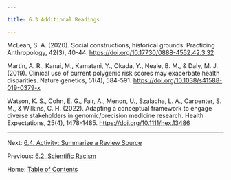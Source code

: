 ```yaml
---

title: 6.3 Additional Readings

---
```


McLean, S. A. (2020). Social constructions, historical grounds. Practicing Anthropology, 42(3), 40-44. https://doi.org/10.17730/0888-4552.42.3.32

Martin, A. R., Kanai, M., Kamatani, Y., Okada, Y., Neale, B. M., & Daly, M. J. (2019). Clinical use of current polygenic risk scores may exacerbate health disparities. Nature genetics, 51(4), 584-591. https://doi.org/10.1038/s41588-019-0379-x 

Watson, K. S., Cohn, E. G., Fair, A., Menon, U., Szalacha, L. A., Carpenter, S. M., & Wilkins, C. H. (2022). Adapting a conceptual framework to engage diverse stakeholders in genomic/precision medicine research. Health Expectations, 25(4), 1478-1485. https://doi.org/10.1111/hex.13486

-----

Next: [6.4. Activity: Summarize a Review Source](6.4_activity_summarize_a_review_source.md)

Previous: [6.2. Scientific Racism](6.2_scientific_racism.md)

Home: [Table of Contents](../README.md)
